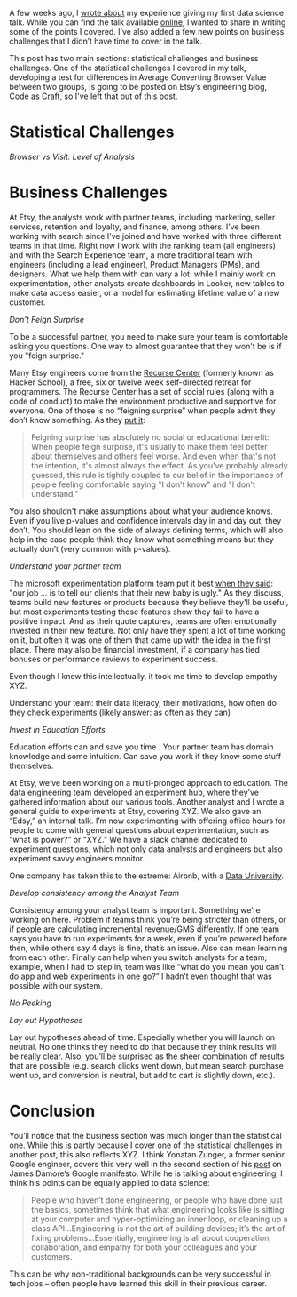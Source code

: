 A few weeks ago, I [wrote about](https://robinsones.github.io/Giving-Your-First-Data-Science-Talk/) my experience giving my first data science talk. While you can find the talk available [online](https://www.youtube.com/watch?v=SF-ryGgLOgQ), I wanted to share in writing some of the points I covered. I’ve also added a few new points on business challenges that I didn’t have time to cover in the talk. 

This post has two main sections: statistical challenges and business challenges. One of the statistical challenges I covered in my talk, developing a test for differences in Average Converting Browser Value between two groups, is going to be posted on Etsy’s engineering blog, [Code as Craft](https://codeascraft.com/archive/), so I've left that out of this post. 

Statistical Challenges
======

*Browser vs Visit: Level of Analysis*

Business Challenges
======

At Etsy, the analysts work with partner teams, including marketing, seller services, retention and loyalty, and finance, among others. I’ve been working with search since I’ve joined and have worked with three different teams in that time. Right now I work with the ranking team (all engineers) and with the Search Experience team, a more traditional team with engineers (including a lead engineer), Product Managers (PMs), and designers. What we help them with can vary a lot: while I mainly work on experimentation, other analysts create dashboards in Looker, new tables to make data access easier, or a model for estimating lifetime value of a new customer.

*Don't Feign Surprise*

To be a successful partner, you need to make sure your team is comfortable asking you questions. One way to almost guarantee that they won't be is if you "feign surprise."

Many Etsy engineers come from the [Recurse Center](https://www.recurse.com) (formerly known as Hacker School), a free, six or twelve week self-directed retreat for programmers. The Recurse Center has a set of social rules (along with a code of conduct) to make the environment productive and supportive for everyone. One of those is no “feigning surprise” when people admit they don’t know something. As they [put it](https://www.recurse.com/manual#sub-sec-social-rules): 

> Feigning surprise has absolutely no social or educational benefit: When people feign surprise, it's usually to make them feel better about themselves and others feel worse. And even when that's not the intention, it's almost always the effect. As you've probably already guessed, this rule is tightly coupled to our belief in the importance of people feeling comfortable saying "I don't know" and "I don't understand."
 
You also shouldn't make assumptions about what your audience knows. Even if you live p-values and confidence intervals day in and day out, they don’t. You should lean on the side of always defining terms, which will also help in the case people think they know what something means but they actually don’t (very common with p-values).

*Understand your partner team*

The microsoft experimentation platform team put it best [when they said](http://notes.stephenholiday.com/Five-Puzzling-Outcomes.pdf): "our job ... is to tell our clients that their new baby is ugly." As they discuss, teams build new features or products because they believe they'll be useful, but most experiments testing those features show they fail to have a positive impact. And as their quote captures, teams are often emotionally invested in their new feature. Not only have they spent a lot of time working on it, but often it was one of them that came up with the idea in the first place. There may also be financial investment, if a company has tied bonuses or performance reviews to experiment success. 

Even though I knew this intellectually, it took me time to develop empathy XYZ. 

Understand your team: their data literacy, their motivations, how often do they check experiments (likely answer: as often as they can) 

*Invest in Education Efforts*

Education efforts can and save you time . Your partner team has domain knowledge and some intuition. Can save you work if they know some stuff themselves.

At Etsy, we’ve been working on a multi-pronged approach to education. The data engineering team developed an experiment hub, where they’ve gathered information about our various tools. Another analyst and I wrote a general guide to experiments at Etsy, covering XYZ. We also gave an “Edsy,” an internal talk. I’m now experimenting with offering office hours for people to come with general questions about experimentation, such as “what is power?” or “XYZ.” We have a slack channel dedicated to experiment questions, which not only data analysts and engineers but also experiment savvy engineers monitor.  

 One company has taken this to the extreme: Airbnb, with a [Data University](https://medium.com/airbnb-engineering/how-airbnb-democratizes-data-science-with-data-university-3eccc71e073a).  

*Develop consistency among the Analyst Team*

Consistency among your analyst team is important. Something we’re working on here. Problem if teams think you’re being stricter than others, or if people are calculating incremental revenue/GMS differently. If one team says you have to run experiments for a week, even if you’re powered before then, while others say 4 days is fine, that’s an issue. Also can mean learning from each other. Finally can help when you switch analysts for a team; example, when I had to step in, team was like “what do you mean you can’t do app and web experiments in one go?” I hadn’t even thought that was possible with our system. 

*No Peeking*

*Lay out Hypotheses*

Lay out hypotheses ahead of time. Especially whether you will launch on neutral. No one thinks they need to do that because they think results will be really clear. Also, you’ll be surprised as the sheer combination of results that are possible (e.g. search clicks went down, but mean search purchase went up, and conversion is neutral, but add to cart is slightly down, etc.). 

Conclusion
======

You’ll notice that the business section was much longer than the statistical one. While this is partly because I cover one of the statistical challenges in another post, this also reflects XYZ. I think Yonatan Zunger, a former senior Google engineer, covers this very well in the second section of his [post]( https://medium.com/@yonatanzunger/so-about-this-googlers-manifesto-1e3773ed1788) on James Damore’s Google manifesto. While he is talking about engineering, I think his points can be equally applied to data science: 
  
> People who haven’t done engineering, or people who have done just the basics, sometimes think that what engineering looks like is sitting at your computer and hyper-optimizing an inner loop, or cleaning up a class API…Engineering is not the art of building devices; it’s the art of fixing problems…Essentially, engineering is all about cooperation, collaboration, and empathy for both your colleagues and your customers.

This can be why non-traditional backgrounds can be very successful in tech jobs – often people have learned this skill in their previous career. 

